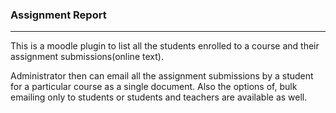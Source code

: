 ### Assignment Report
---
This is a moodle plugin to list all the students enrolled to a course and their assignment submissions(online text).

Administrator then can email all the assignment submissions by a student for a particular course as a single document. Also the options of, bulk emailing only to students or students and teachers are available as well.

